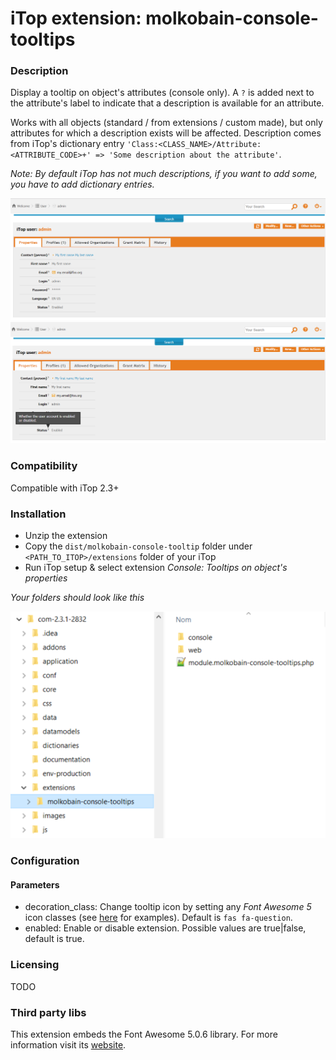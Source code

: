 # iTop extension: molkobain-console-tooltips

### Description
Display a tooltip on object's attributes (console only). A ``?`` is added next to the attribute's label to indicate that a description is available for an attribute.

Works with all objects (standard / from extensions / custom made), but only attributes for which a description exists will be affected. Description comes from iTop's dictionary entry ``'Class:<CLASS_NAME>/Attribute:<ATTRIBUTE_CODE>+' => 'Some description about the attribute'``.

*Note: By default iTop has not much descriptions, if you want to add some, you have to add dictionary entries.*

![Description decoration](https://raw.githubusercontent.com/Molkobain/itop-console-tooltips/master/docs/mct-object-01.PNG)
![Description tooltip](https://raw.githubusercontent.com/Molkobain/itop-console-tooltips/master/docs/mct-object-02.PNG)

### Compatibility
Compatible with iTop 2.3+

### Installation
* Unzip the extension
* Copy the ``dist/molkobain-console-tooltip`` folder under ``<PATH_TO_ITOP>/extensions`` folder of your iTop
* Run iTop setup & select extension *Console: Tooltips on object's properties*

*Your folders should look like this*

![Extensions folder](https://raw.githubusercontent.com/Molkobain/itop-console-tooltips/master/docs/mct-install.PNG)

### Configuration
#### Parameters
  * decoration_class: Change tooltip icon by setting any *Font Awesome 5* icon classes (see [here](https://fontawesome.com/icons?d=gallery&m=free)  for examples). Default is ``fas fa-question``.
  * enabled: Enable or disable extension. Possible values are true|false, default is true.

### Licensing
TODO

### Third party libs
This extension embeds the Font Awesome 5.0.6 library. For more information visit its [website](https://fontawesome.com).
